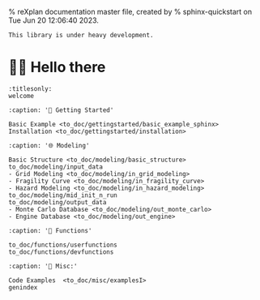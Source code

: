 % reXplan documentation master file, created by
% sphinx-quickstart on Tue Jun 20 12:06:40 2023.

```{warning}
This library is under heavy development.
```
# 🖐🏻 Hello there

```{toctree}
:titlesonly:
welcome
```

```{toctree}
:caption: '🚀 Getting Started'

Basic Example <to_doc/gettingstarted/basic_example_sphinx>
Installation <to_doc/gettingstarted/installation>
```

```{toctree}
:caption: '🌐 Modeling'

Basic Structure <to_doc/modeling/basic_structure>
to_doc/modeling/input_data
- Grid Modeling <to_doc/modeling/in_grid_modeling>
- Fragility Curve <to_doc/modeling/in_fragility_curve>
- Hazard Modeling <to_doc/modeling/in_hazard_modeling>
to_doc/modeling/mid_init_n_run
to_doc/modeling/output_data
- Monte Carlo Database <to_doc/modeling/out_monte_carlo>
- Engine Database <to_doc/modeling/out_engine>
```

```{toctree}
:caption: '🧮 Functions'

to_doc/functions/userfunctions
to_doc/functions/devfunctions
```

<!-- ```{toctree}
:caption: '🧤 Hands-on-Tutorial'

Tutorial I: PLACEHOLDER I <to_doc/tutorials/jup_tutorial_1>
Tutorial II: PLACEHOLDER II <to_doc/tutorials/jup_tutorial_2>
```

```{toctree}
:caption: '🔜 Current Projects:'

Showcase Färöer: PLACEHOLDER III <to_doc/currentprojects/jup_showcase_faeroeer>
Showcase Iceland: PLACEHOLDER IV <to_doc/currentprojects/jup_showcase_iceland>
``` -->

```{toctree}
:caption: '💫 Misc:'

Code Examples  <to_doc/misc/examplesI>
genindex
```